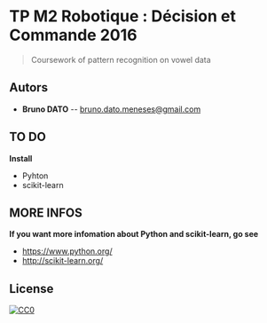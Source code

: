 # TP M2 Robotique : Décision et Commande 2016

> Coursework of pattern recognition on vowel data

## Autors
- __Bruno DATO__ -- bruno.dato.meneses@gmail.com

## TO DO

**Install**
   - Pyhton
   - scikit-learn

## MORE INFOS

**If you want more infomation about Python and scikit-learn, go see**
   - https://www.python.org/
   - http://scikit-learn.org/

## License

[![CC0](https://licensebuttons.net/p/zero/1.0/88x31.png)](http://creativecommons.org/publicdomain/zero/1.0/)
